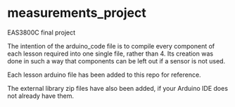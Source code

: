 # measurements_project
EAS3800C final project

The intention of the arduino_code file is to compile every component of each lesson required into one single file, rather than 4. 
Its creation was done in such a way that components can be left out if a sensor is not used.

Each lesson arduino file has been added to this repo for reference.

The external library zip files have also been added, if your Arduino IDE does not already have them.
